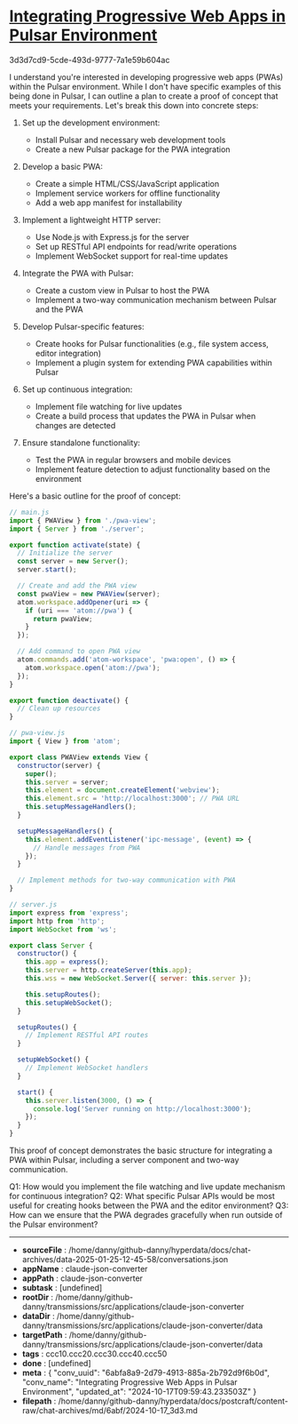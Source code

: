 # [Integrating Progressive Web Apps in Pulsar Environment](https://claude.ai/chat/6abfa8a9-2d79-4913-885a-2b792d9f6b0d)

3d3d7cd9-5cde-493d-9777-7a1e59b604ac

 I understand you're interested in developing progressive web apps (PWAs) within the Pulsar environment. While I don't have specific examples of this being done in Pulsar, I can outline a plan to create a proof of concept that meets your requirements. Let's break this down into concrete steps:

1. Set up the development environment:
   - Install Pulsar and necessary web development tools
   - Create a new Pulsar package for the PWA integration

2. Develop a basic PWA:
   - Create a simple HTML/CSS/JavaScript application
   - Implement service workers for offline functionality
   - Add a web app manifest for installability

3. Implement a lightweight HTTP server:
   - Use Node.js with Express.js for the server
   - Set up RESTful API endpoints for read/write operations
   - Implement WebSocket support for real-time updates

4. Integrate the PWA with Pulsar:
   - Create a custom view in Pulsar to host the PWA
   - Implement a two-way communication mechanism between Pulsar and the PWA

5. Develop Pulsar-specific features:
   - Create hooks for Pulsar functionalities (e.g., file system access, editor integration)
   - Implement a plugin system for extending PWA capabilities within Pulsar

6. Set up continuous integration:
   - Implement file watching for live updates
   - Create a build process that updates the PWA in Pulsar when changes are detected

7. Ensure standalone functionality:
   - Test the PWA in regular browsers and mobile devices
   - Implement feature detection to adjust functionality based on the environment

Here's a basic outline for the proof of concept:

```javascript
// main.js
import { PWAView } from './pwa-view';
import { Server } from './server';

export function activate(state) {
  // Initialize the server
  const server = new Server();
  server.start();

  // Create and add the PWA view
  const pwaView = new PWAView(server);
  atom.workspace.addOpener(uri => {
    if (uri === 'atom://pwa') {
      return pwaView;
    }
  });

  // Add command to open PWA view
  atom.commands.add('atom-workspace', 'pwa:open', () => {
    atom.workspace.open('atom://pwa');
  });
}

export function deactivate() {
  // Clean up resources
}
```

```javascript
// pwa-view.js
import { View } from 'atom';

export class PWAView extends View {
  constructor(server) {
    super();
    this.server = server;
    this.element = document.createElement('webview');
    this.element.src = 'http://localhost:3000'; // PWA URL
    this.setupMessageHandlers();
  }

  setupMessageHandlers() {
    this.element.addEventListener('ipc-message', (event) => {
      // Handle messages from PWA
    });
  }

  // Implement methods for two-way communication with PWA
}
```

```javascript
// server.js
import express from 'express';
import http from 'http';
import WebSocket from 'ws';

export class Server {
  constructor() {
    this.app = express();
    this.server = http.createServer(this.app);
    this.wss = new WebSocket.Server({ server: this.server });

    this.setupRoutes();
    this.setupWebSocket();
  }

  setupRoutes() {
    // Implement RESTful API routes
  }

  setupWebSocket() {
    // Implement WebSocket handlers
  }

  start() {
    this.server.listen(3000, () => {
      console.log('Server running on http://localhost:3000');
    });
  }
}
```

This proof of concept demonstrates the basic structure for integrating a PWA within Pulsar, including a server component and two-way communication.

Q1: How would you implement the file watching and live update mechanism for continuous integration?
Q2: What specific Pulsar APIs would be most useful for creating hooks between the PWA and the editor environment?
Q3: How can we ensure that the PWA degrades gracefully when run outside of the Pulsar environment?

---

* **sourceFile** : /home/danny/github-danny/hyperdata/docs/chat-archives/data-2025-01-25-12-45-58/conversations.json
* **appName** : claude-json-converter
* **appPath** : claude-json-converter
* **subtask** : [undefined]
* **rootDir** : /home/danny/github-danny/transmissions/src/applications/claude-json-converter
* **dataDir** : /home/danny/github-danny/transmissions/src/applications/claude-json-converter/data
* **targetPath** : /home/danny/github-danny/transmissions/src/applications/claude-json-converter/data
* **tags** : ccc10.ccc20.ccc30.ccc40.ccc50
* **done** : [undefined]
* **meta** : {
  "conv_uuid": "6abfa8a9-2d79-4913-885a-2b792d9f6b0d",
  "conv_name": "Integrating Progressive Web Apps in Pulsar Environment",
  "updated_at": "2024-10-17T09:59:43.233503Z"
}
* **filepath** : /home/danny/github-danny/hyperdata/docs/postcraft/content-raw/chat-archives/md/6abf/2024-10-17_3d3.md